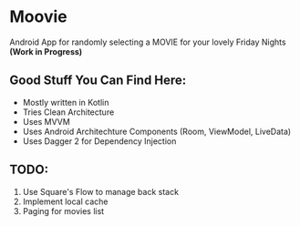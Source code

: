 # Moovie 
Android App for randomly selecting a MOVIE for your lovely Friday Nights
**(Work in Progress)**

## Good Stuff You Can Find Here:
 * Mostly written in Kotlin
 * Tries Clean Architecture
 * Uses MVVM
 * Uses Android Architechture Components (Room, ViewModel, LiveData)
 * Uses Dagger 2 for Dependency Injection

## TODO:
1. Use Square's Flow to manage back stack
2. Implement local cache
3. Paging for movies list
